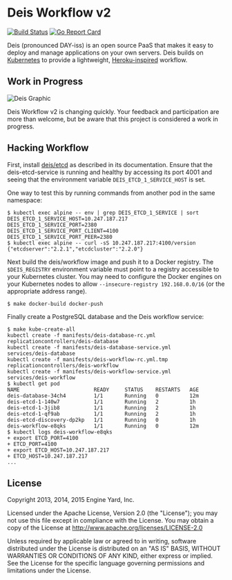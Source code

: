 # Deis Workflow v2

[![Build Status](https://travis-ci.org/deis/workflow.svg?branch=master)](https://travis-ci.org/deis/workflow) [![Go Report Card](http://goreportcard.com/badge/deis/workflow)](http://goreportcard.com/report/deis/workflow)

Deis (pronounced DAY-iss) is an open source PaaS that makes it easy to deploy and manage applications on your own servers. Deis builds on [Kubernetes](http://kubernetes.io/) to provide a lightweight, [Heroku-inspired](http://heroku.com) workflow.

## Work in Progress

![Deis Graphic](https://s3-us-west-2.amazonaws.com/get-deis/deis-graphic-small.png)

Deis Workflow v2 is changing quickly. Your feedback and participation are more than welcome, but be aware that this project is considered a work in progress.

## Hacking Workflow

First, install [deis/etcd](https://github.com/deis/etcd) as described in its documentation. Ensure that the deis-etcd-service is running and healthy by accessing its port 4001 and seeing that the environment variable `DEIS_ETCD_1_SERVICE_HOST` is set.

One way to test this by running commands from another pod in the same namespace:

```console
$ kubectl exec alpine -- env | grep DEIS_ETCD_1_SERVICE | sort
DEIS_ETCD_1_SERVICE_HOST=10.247.187.217
DEIS_ETCD_1_SERVICE_PORT=2380
DEIS_ETCD_1_SERVICE_PORT_CLIENT=4100
DEIS_ETCD_1_SERVICE_PORT_PEER=2380
$ kubectl exec alpine -- curl -sS 10.247.187.217:4100/version
{"etcdserver":"2.2.1","etcdcluster":"2.2.0"}
```

Next build the deis/workflow image and push it to a Docker registry. The `$DEIS_REGISTRY` environment variable must point to a registry accessible to your Kubernetes cluster. You may need to configure the Docker engines on your Kubernetes nodes to allow `--insecure-registry 192.168.0.0/16` (or the appropriate address range).

```console
$ make docker-build docker-push
```

Finally create a PostgreSQL database and the Deis workflow service:
```console
$ make kube-create-all
kubectl create -f manifests/deis-database-rc.yml
replicationcontrollers/deis-database
kubectl create -f manifests/deis-database-service.yml
services/deis-database
kubectl create -f manifests/deis-workflow-rc.yml.tmp
replicationcontrollers/deis-workflow
kubectl create -f manifests/deis-workflow-service.yml
services/deis-workflow
$ kubectl get pod
NAME                        READY     STATUS    RESTARTS   AGE
deis-database-34ch4         1/1       Running   0          12m
deis-etcd-1-140w7           1/1       Running   2          1h
deis-etcd-1-3jib8           1/1       Running   2          1h
deis-etcd-1-qf9ab           1/1       Running   2          1h
deis-etcd-discovery-dp2kp   1/1       Running   0          1h
deis-workflow-e8qks         1/1       Running   0          12m
$ kubectl logs deis-workflow-e8qks
+ export ETCD_PORT=4100
+ ETCD_PORT=4100
+ export ETCD_HOST=10.247.187.217
+ ETCD_HOST=10.247.187.217
...
```

## License

Copyright 2013, 2014, 2015 Engine Yard, Inc.

Licensed under the Apache License, Version 2.0 (the "License"); you may not use this file except in compliance with the License. You may obtain a copy of the License at <http://www.apache.org/licenses/LICENSE-2.0>

Unless required by applicable law or agreed to in writing, software distributed under the License is distributed on an "AS IS" BASIS, WITHOUT WARRANTIES OR CONDITIONS OF ANY KIND, either express or implied. See the License for the specific language governing permissions and limitations under the License.
